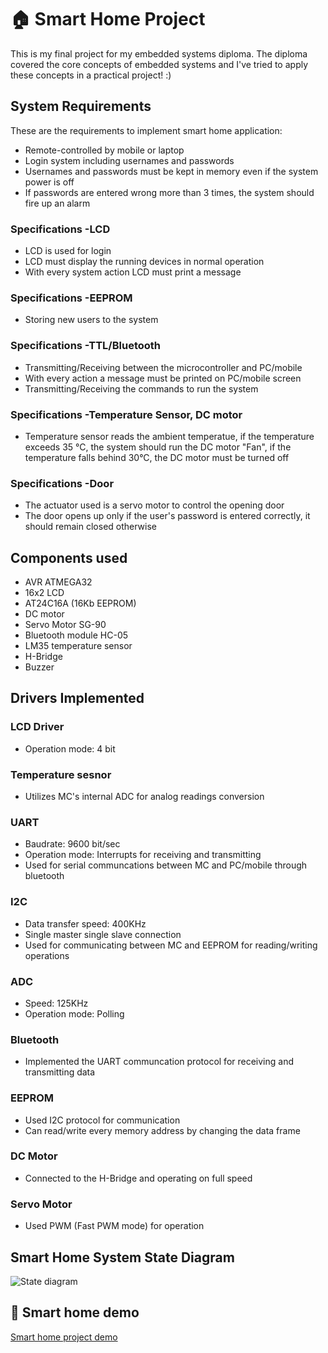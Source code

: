 
# 🏠 Smart Home Project

This is my final project for my embedded systems diploma.
The diploma covered the core concepts of embedded systems and I've tried to apply these concepts in a practical project! :)
## System Requirements
These are the requirements to implement smart home application:
- Remote-controlled by mobile or laptop
- Login system including usernames and passwords
- Usernames and passwords must be kept in memory even if the system power is off
- If passwords are entered wrong more than 3 times, the system should fire up an alarm
### Specifications -LCD
- LCD is used for login
- LCD must display the running devices in normal operation
- With every system action LCD must print a message

### Specifications -EEPROM
- Storing new users to the system
### Specifications -TTL/Bluetooth
- Transmitting/Receiving between the microcontroller and PC/mobile
- With every action a message must be printed on PC/mobile screen
- Transmitting/Receiving the commands to run the system
### Specifications -Temperature Sensor, DC motor
- Temperature sensor reads the ambient temperatue, if the temperature exceeds 35 °C, the system should run the DC motor "Fan", if the temperature falls behind 30°C, the DC motor must be turned off
### Specifications -Door
- The actuator used is a servo motor to control the opening door
- The door opens up only if the user's password is entered correctly, it should remain closed otherwise

## Components used
- AVR ATMEGA32
- 16x2 LCD
- AT24C16A (16Kb EEPROM)
- DC motor
- Servo Motor SG-90
- Bluetooth module HC-05
- LM35 temperature sensor
- H-Bridge
- Buzzer

## Drivers Implemented
### LCD Driver
- Operation mode: 4 bit
### Temperature sesnor
- Utilizes MC's internal ADC for analog readings conversion
### UART
- Baudrate: 9600 bit/sec
- Operation mode: Interrupts for receiving and transmitting
- Used for serial communcations between MC and PC/mobile through bluetooth
### I2C
- Data transfer speed: 400KHz
- Single master single slave connection
- Used for communicating between MC and EEPROM for reading/writing operations
### ADC
- Speed: 125KHz
- Operation mode: Polling
### Bluetooth
- Implemented the UART communcation protocol for receiving and transmitting data
### EEPROM
- Used I2C protocol for communication
- Can read/write every memory address by changing the data frame
### DC Motor
- Connected to the H-Bridge and operating on full speed
### Servo Motor
- Used PWM (Fast PWM mode) for operation
## Smart Home System State Diagram
![State diagram](https://user-images.githubusercontent.com/78038233/185661064-c1db51c2-1317-4fab-8180-c726b0b83f66.PNG)

## 🔗 Smart home demo
[Smart home project demo](https://drive.google.com/file/d/16_I1k_2VBO2R4m-A5Yu4stME-1ol_NHQ/view?usp=sharing)
